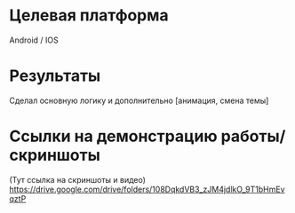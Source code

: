 # Целевая платформа

Android / IOS



# Результаты

Сделал основную логику и дополнительно [анимация, смена темы]

# Ссылки на демонстрацию работы/скриншоты

(Тут ссылка на скриншоты и видео)
https://drive.google.com/drive/folders/108DqkdVB3_zJM4jdlkO_9T1bHmEvqztP




